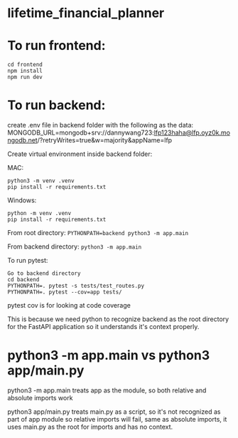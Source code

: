 # lifetime_financial_planner

# To run frontend:

```
cd frontend
npm install
npm run dev
```

# To run backend:

create .env file in backend folder with the following as the data: 
MONGODB_URL=mongodb+srv://dannywang723:lfp123haha@lfp.oyz0k.mongodb.net/?retryWrites=true&w=majority&appName=lfp


Create virtual environment inside backend folder:

MAC:
```
python3 -m venv .venv
pip install -r requirements.txt
```

Windows:
```
python -m venv .venv
pip install -r requirements.txt
```

From root directory:
```PYTHONPATH=backend python3 -m app.main```

From backend directory:
```python3 -m app.main```

To run pytest:
```
Go to backend directory
cd backend
PYTHONPATH=. pytest -s tests/test_routes.py
PYTHONPATH=. pytest --cov=app tests/
```

pytest cov is for looking at code coverage

This is because we need python to recognize backend as the root directory for the FastAPI application so it understands it's context properly.

# python3 -m app.main vs python3 app/main.py

python3 -m app.main treats app as the module, so both relative and absolute imports work

python3 app/main.py treats main.py as a script, so it's not recognized as part of app module so relative imports will fail, same as absolute imports, it uses main.py as the root for imports and has no context.